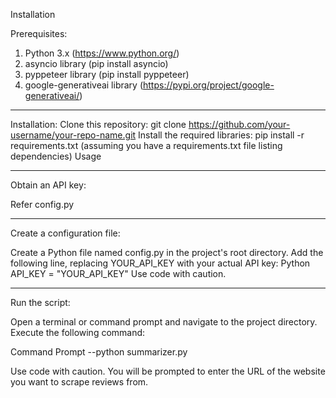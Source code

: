 Installation

Prerequisites:
1. Python 3.x (https://www.python.org/)
2. asyncio library (pip install asyncio)
3. pyppeteer library (pip install pyppeteer)
4. google-generativeai library (https://pypi.org/project/google-generativeai/)

____________________________________________________________________________________________________________________________________________________________________________________________________________
   
Installation:
Clone this repository: git clone https://github.com/your-username/your-repo-name.git
Install the required libraries: pip install -r requirements.txt (assuming you have a requirements.txt file listing dependencies)
Usage

____________________________________________________________________________________________________________________________________________________________________________________________________________

Obtain an API key:

Refer config.py

____________________________________________________________________________________________________________________________________________________________________________________________________________

Create a configuration file:

Create a Python file named config.py in the project's root directory.
Add the following line, replacing YOUR_API_KEY with your actual API key:
Python
API_KEY = "YOUR_API_KEY"
Use code with caution.

____________________________________________________________________________________________________________________________________________________________________________________________________________

Run the script:

Open a terminal or command prompt and navigate to the project directory.
Execute the following command:

Command Prompt
--python summarizer.py

Use code with caution.
You will be prompted to enter the URL of the website you want to scrape reviews from.



